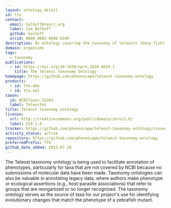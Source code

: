 ```yaml
---
layout: ontology_detail
id: tto
contact:
  email: balhoff@renci.org
  label: Jim Balhoff
  github: balhoff
  orcid: 0000-0002-8688-6599
description: An ontology covering the taxonomy of teleosts (bony fish)
domain: organisms
tags:
  - taxonomy
publications:
  - id: https://doi.org/10.1038/npre.2010.4629.1
    title: The Teleost Taxonomy Ontology
homepage: https://github.com/phenoscape/teleost-taxonomy-ontology
products:
  - id: tto.obo
  - id: tto.owl
taxon:
  id: NCBITaxon:32443
  label: Teleostei
title: Teleost taxonomy ontology
license:
  url: http://creativecommons.org/publicdomain/zero/1.0/
  label: CC0 1.0
tracker: https://github.com/phenoscape/teleost-taxonomy-ontology/issues
activity_status: active
repository: https://github.com/phenoscape/teleost-taxonomy-ontology
preferredPrefix: TTO
github_date_added: 2015-07-28
---
```


The Teleost taxonomy ontology is being used to facilitate annotation of phenotypes, particularly for taxa that are not covered by NCBI because no submissions of molecular data have been made. Taxonomy ontologies can also be valuable in annotating legacy data, where authors make phenotype or ecological assertions (e.g., host-parasite associations) that refer to groups that are reorganized or no longer recognized. The taxonomy ontology serves as the source of taxa for our project's use for identifying evolutionary changes that match the phenotype of a zebrafish mutant.
